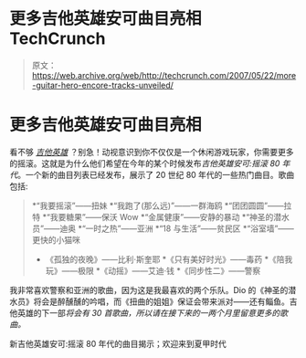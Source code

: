 # 更多吉他英雄安可曲目亮相 TechCrunch

> 原文：<https://web.archive.org/web/http://techcrunch.com/2007/05/22/more-guitar-hero-encore-tracks-unveiled/>

# 更多吉他英雄安可曲目亮相

看不够 *[吉他英雄](https://web.archive.org/web/20201026110924/https://crunchbase.com/product/guitar-hero)* ？别急！动视意识到你不仅仅是一个休闲游戏玩家，你需要更多的摇滚。这就是为什么他们希望在今年的某个时候发布*吉他英雄安可:摇滚 80 年代*。一个新的曲目列表已经发布，展示了 20 世纪 80 年代的一些热门曲目。歌曲包括: 

> *“我要摇滚”——扭妹
> *“我跑了(那么远)”——一群海鸥
> *“团团圆圆”——拉特
> *“我要糖果”——保沃 Wow
> *“金属健康”——安静的暴动
> *“神圣的潜水员”——迪奥
> *“一时之热”——亚洲
> *“18 与生活”——贫民区
> *“浴室墙”——更快的小猫咪
> * 《孤独的夜晚》——比利·斯奎耶
> *《只有美好时光》——毒药
> *《陪我玩》——极限
> *《动摇》——艾迪·钱
> *《同步性二》——警察

我非常喜欢警察和亚洲的歌曲，因为这是我最喜欢的两个乐队。Dio 的《神圣的潜水员》将会是醉醺醺的吟唱，而《扭曲的姐姐》保证会带来派对——还有鲻鱼。吉他英雄的下一部*将会有 30 首歌曲，所以请在接下来的一两个月里留意更多的歌曲。*

新吉他英雄安可:摇滚 80 年代的曲目揭示；欢迎来到夏甲时代
